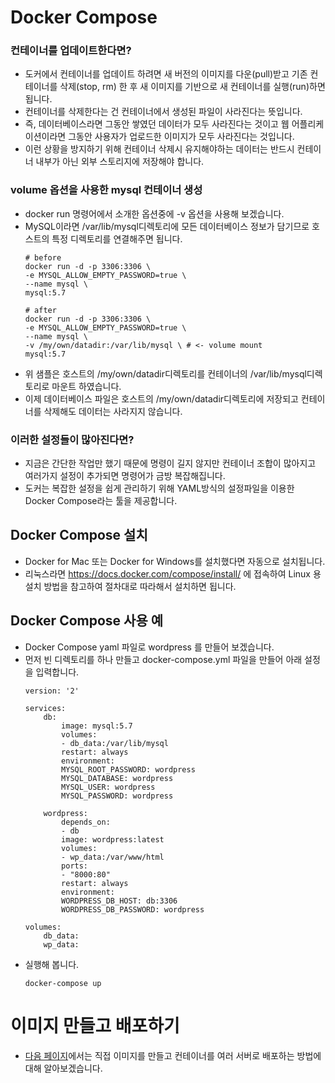 # Docker Compose

### 컨테이너를 업데이트한다면?

* 도커에서 컨테이너를 업데이트 하려면 새 버전의 이미지를 다운(pull)받고 기존 컨테이너를 삭제(stop, rm) 한 후 새 이미지를 기반으로 새 컨테이너를 실행(run)하면 됩니다. 
* 컨테이너를 삭제한다는 건 컨테이너에서 생성된 파일이 사라진다는 뜻입니다.
* 즉, 데이터베이스라면 그동안 쌓였던 데이터가 모두 사라진다는 것이고 웹 어플리케이션이라면 그동안 사용자가 업로드한 이미지가 모두 사라진다는 것입니다.
* 이런 상황을 방지하기 위해 컨테이너 삭제시 유지해야하는 데이터는 반드시 컨테이너 내부가 아닌 외부 스토리지에 저장해야 합니다.

### volume 옵션을 사용한 mysql 컨테이너 생성

* docker run 명령어에서 소개한 옵션중에 -v 옵션을 사용해 보겠습니다.
* MySQL이라면 /var/lib/mysql디렉토리에 모든 데이터베이스 정보가 담기므로 호스트의 특정 디렉토리를 연결해주면 됩니다.
    ```
    # before
    docker run -d -p 3306:3306 \
    -e MYSQL_ALLOW_EMPTY_PASSWORD=true \
    --name mysql \
    mysql:5.7

    # after
    docker run -d -p 3306:3306 \
    -e MYSQL_ALLOW_EMPTY_PASSWORD=true \
    --name mysql \
    -v /my/own/datadir:/var/lib/mysql \ # <- volume mount
    mysql:5.7
    ```
* 위 샘플은 호스트의 /my/own/datadir디렉토리를 컨테이너의 /var/lib/mysql디렉토리로 마운트 하였습니다. 
* 이제 데이터베이스 파일은 호스트의 /my/own/datadir디렉토리에 저장되고 컨테이너를 삭제해도 데이터는 사라지지 않습니다. 

### 이러한 설정들이 많아진다면?

* 지금은 간단한 작업만 했기 때문에 명령이 길지 않지만 컨테이너 조합이 많아지고 여러가지 설정이 추가되면 명령어가 금방 복잡해집니다.
* 도커는 복잡한 설정을 쉽게 관리하기 위해 YAML방식의 설정파일을 이용한 Docker Compose라는 툴을 제공합니다. 

## Docker Compose 설치

* Docker for Mac 또는 Docker for Windows를 설치했다면 자동으로 설치됩니다.
* 리눅스라면 https://docs.docker.com/compose/install/ 에 접속하여 Linux 용 설치 방법을 참고하여 절차대로 따라해서 설치하면 됩니다.

## Docker Compose 사용 예

* Docker Compose yaml 파일로 wordpress 를 만들어 보겠습니다.
* 먼저 빈 디렉토리를 하나 만들고 docker-compose.yml 파일을 만들어 아래 설정을 입력합니다.
    ```
    version: '2'

    services:
        db:
            image: mysql:5.7
            volumes:
            - db_data:/var/lib/mysql
            restart: always
            environment:
            MYSQL_ROOT_PASSWORD: wordpress
            MYSQL_DATABASE: wordpress
            MYSQL_USER: wordpress
            MYSQL_PASSWORD: wordpress

        wordpress:
            depends_on:
            - db
            image: wordpress:latest
            volumes:
            - wp_data:/var/www/html
            ports:
            - "8000:80"
            restart: always
            environment:
            WORDPRESS_DB_HOST: db:3306
            WORDPRESS_DB_PASSWORD: wordpress

    volumes:
        db_data:
        wp_data:
    ```
* 실행해 봅니다.
    ```
    docker-compose up
    ```

# 이미지 만들고 배포하기

* [다음 페이지](이미지&#32;만들고&#32;배포하기.md)에서는 직접 이미지를 만들고 컨테이너를 여러 서버로 배포하는 방법에 대해 알아보겠습니다.